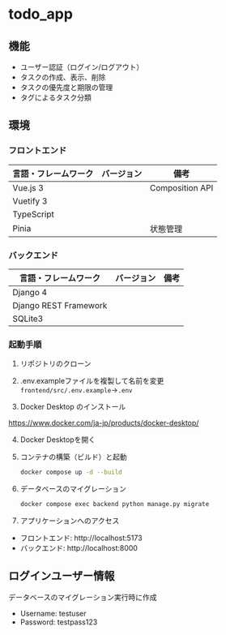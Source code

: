# todo_app
## 機能
- ユーザー認証（ログイン/ログアウト）
- タスクの作成、表示、削除
- タスクの優先度と期限の管理
- タグによるタスク分類

## 環境
### フロントエンド
| 言語・フレームワーク  | バージョン | 備考 |
| --------------------- | ---------- | --------------- |
| Vue.js 3              |            | Composition API |
| Vuetify 3             |            |                 |
| TypeScript            |            |                 |
| Pinia                 |            | 状態管理         |

### バックエンド
| 言語・フレームワーク  | バージョン | 備考 |
| --------------------- | ---------- | --------------- |
| Django 4              |            |                 |
| Django REST Framework |            |                 |
| SQLite3               |            |                 |

### 起動手順

1. リポジトリのクローン

2. .env.exampleファイルを複製して名前を変更
<code>frontend/src/.env.example</code>→<code>.env</code>

3. Docker Desktop のインストール

https://www.docker.com/ja-jp/products/docker-desktop/

4. Docker Desktopを開く

5. コンテナの構築（ビルド）と起動

   ```bash
   docker compose up -d --build
   ```

6. データベースのマイグレーション

   ```bash
   docker compose exec backend python manage.py migrate
   ```

7. アプリケーションへのアクセス

- フロントエンド: http://localhost:5173
- バックエンド: http://localhost:8000


## ログインユーザー情報
データベースのマイグレーション実行時に作成
- Username: testuser
- Password: testpass123
